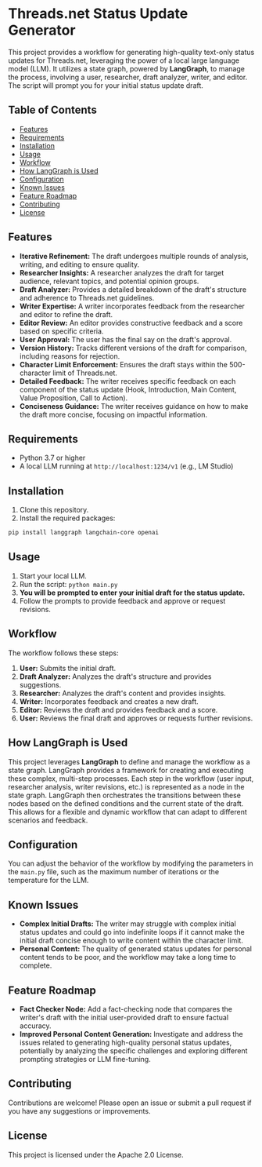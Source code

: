 # Threads.net Status Update Generator

This project provides a workflow for generating high-quality text-only status updates for Threads.net, leveraging the power of a local large language model (LLM). It utilizes a state graph, powered by **LangGraph**, to manage the process, involving a user, researcher, draft analyzer, writer, and editor.  The script will prompt you for your initial status update draft.

## Table of Contents

* [Features](#features)
* [Requirements](#requirements)
* [Installation](#installation)
* [Usage](#usage)
* [Workflow](#workflow)
* [How LangGraph is Used](#how-langgraph-is-used)
* [Configuration](#configuration)
* [Known Issues](#known-issues)
* [Feature Roadmap](#feature-roadmap)
* [Contributing](#contributing)
* [License](#license)

## Features

* **Iterative Refinement:** The draft undergoes multiple rounds of analysis, writing, and editing to ensure quality.
* **Researcher Insights:** A researcher analyzes the draft for target audience, relevant topics, and potential opinion groups.
* **Draft Analyzer:** Provides a detailed breakdown of the draft's structure and adherence to Threads.net guidelines.
* **Writer Expertise:** A writer incorporates feedback from the researcher and editor to refine the draft.
* **Editor Review:** An editor provides constructive feedback and a score based on specific criteria.
* **User Approval:** The user has the final say on the draft's approval.
* **Version History:** Tracks different versions of the draft for comparison, including reasons for rejection.
* **Character Limit Enforcement:** Ensures the draft stays within the 500-character limit of Threads.net.
* **Detailed Feedback:**  The writer receives specific feedback on each component of the status update (Hook, Introduction, Main Content, Value Proposition, Call to Action).
* **Conciseness Guidance:** The writer receives guidance on how to make the draft more concise, focusing on impactful information.

## Requirements

* Python 3.7 or higher
* A local LLM running at `http://localhost:1234/v1` (e.g., LM Studio)

## Installation

1. Clone this repository.
2. Install the required packages:

```bash
pip install langgraph langchain-core openai
```

## Usage

1. Start your local LLM.
2. Run the script: `python main.py`
3. **You will be prompted to enter your initial draft for the status update.**
4. Follow the prompts to provide feedback and approve or request revisions.

## Workflow

The workflow follows these steps:

1. **User:** Submits the initial draft.
2. **Draft Analyzer:** Analyzes the draft's structure and provides suggestions.
3. **Researcher:** Analyzes the draft's content and provides insights.
4. **Writer:** Incorporates feedback and creates a new draft.
5. **Editor:** Reviews the draft and provides feedback and a score.
6. **User:** Reviews the final draft and approves or requests further revisions.

## How LangGraph is Used

This project leverages **LangGraph** to define and manage the workflow as a state graph. LangGraph provides a framework for creating and executing these complex, multi-step processes. Each step in the workflow (user input, researcher analysis, writer revisions, etc.) is represented as a node in the state graph. LangGraph then orchestrates the transitions between these nodes based on the defined conditions and the current state of the draft. This allows for a flexible and dynamic workflow that can adapt to different scenarios and feedback.

## Configuration

You can adjust the behavior of the workflow by modifying the parameters in the `main.py` file, such as the maximum number of iterations or the temperature for the LLM.

## Known Issues

* **Complex Initial Drafts:** The writer may struggle with complex initial status updates and could go into indefinite loops if it cannot make the initial draft concise enough to write content within the character limit.
* **Personal Content:** The quality of generated status updates for personal content tends to be poor, and the workflow may take a long time to complete.

## Feature Roadmap

* **Fact Checker Node:** Add a fact-checking node that compares the writer's draft with the initial user-provided draft to ensure factual accuracy.
* **Improved Personal Content Generation:** Investigate and address the issues related to generating high-quality personal status updates, potentially by analyzing the specific challenges and exploring different prompting strategies or LLM fine-tuning.

## Contributing

Contributions are welcome! Please open an issue or submit a pull request if you have any suggestions or improvements.

## License

This project is licensed under the Apache 2.0 License.

